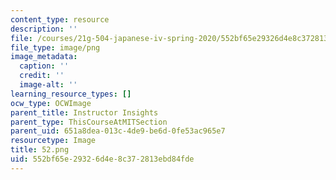 ```yaml
---
content_type: resource
description: ''
file: /courses/21g-504-japanese-iv-spring-2020/552bf65e29326d4e8c372813ebd84fde_52.png
file_type: image/png
image_metadata:
  caption: ''
  credit: ''
  image-alt: ''
learning_resource_types: []
ocw_type: OCWImage
parent_title: Instructor Insights
parent_type: ThisCourseAtMITSection
parent_uid: 651a8dea-013c-4de9-be6d-0fe53ac965e7
resourcetype: Image
title: 52.png
uid: 552bf65e-2932-6d4e-8c37-2813ebd84fde
---
```

